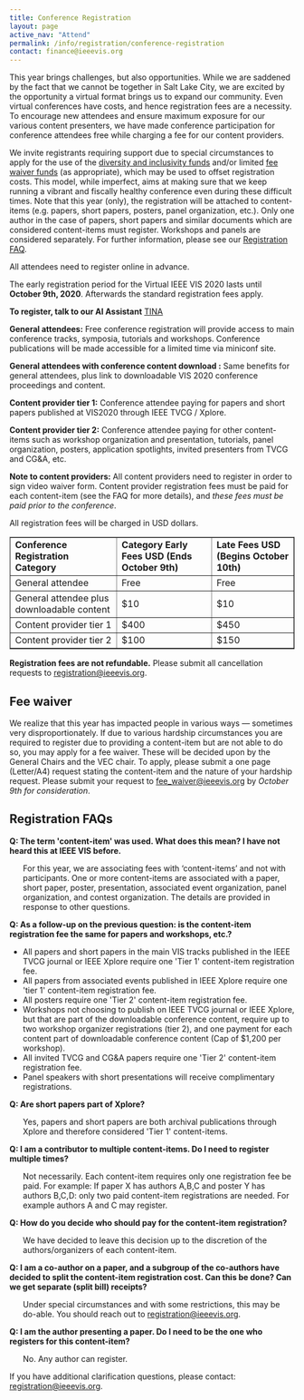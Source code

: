 ```yaml
---
title: Conference Registration
layout: page
active_nav: "Attend"
permalink: /info/registration/conference-registration
contact: finance@ieeevis.org
---
```


<script language="javascript">
function eventFire(el, etype){
  if (el.fireEvent) {
    el.fireEvent('on' + etype);
  } else {
    var evObj = document.createEvent('Events');
    evObj.initEvent(etype, true, false);
    el.dispatchEvent(evObj);
  }
}
</script>

This year brings challenges, but also opportunities. While we are saddened by the fact that we cannot be together in Salt Lake City, we are excited by the opportunity a virtual format brings us to expand our community. Even virtual conferences have costs, and hence registration fees are a necessity. To encourage new attendees and ensure maximum exposure for our various content presenters, we have made conference participation for conference attendees free while charging a fee for our content providers. 

We invite registrants requiring support due to special circumstances to apply for the use of the [diversity and inclusivity funds](/year/2020/info/inclusion-and-diversity/diversity-scholarship) and/or limited [fee waiver funds](#fee-waiver) (as appropriate), which may be used to offset registration costs. This model, while imperfect, aims at making sure that we keep running a vibrant and fiscally healthy conference even during these difficult times. Note that this year (only), the registration will be attached to content-items (e.g. papers, short papers, posters, panel organization, etc.). Only one author in the case of papers, short papers and similar documents which are considered content-items must register.  Workshops and panels are considered separately. For further information, please see our [Registration FAQ](#registration-faqs).

All attendees need to register online in advance.

The early registration period for the Virtual IEEE VIS 2020 lasts until **October 9th, 2020**. Afterwards the standard registration fees apply.

**To register, talk to our AI Assistant** <a class="button" href="javascript:eventFire(document.getElementById('frame-launcher-btn'), 'click');"> TINA </a>

**General attendees:** Free conference registration will provide access to main conference tracks, symposia, tutorials and workshops. Conference publications will be made accessible for a limited time via miniconf site.

**General attendees with conference content download :** Same benefits for general attendees, plus link to downloadable VIS 2020 conference proceedings and content.

**Content provider tier 1:** Conference attendee paying for papers and short papers published at VIS2020 through IEEE TVCG / Xplore.

**Content provider tier 2:** Conference attendee paying for other content-items such as workshop organization and presentation, tutorials, panel organization, posters, application spotlights, invited presenters from TVCG and CG&A, etc.  

**Note to content providers:** All content providers need to register in order to sign video waiver form. Content provider registration fees must be paid for each content-item (see the FAQ for more details), and *these fees must be paid prior to the conference*.


All registration fees will be charged in USD dollars. 


<table border="1">
  <tbody>
    <tr>
      <td><strong>Conference Registration Category</strong></td>
      <td><strong>Category	Early Fees USD (Ends October 9th)</strong></td> 
      <td><strong>Late Fees USD (Begins October 10th)</strong></td>
    </tr> 
    <tr>
      <td>General attendee</td> 
      <td>Free</td> 
      <td>Free</td> 
    </tr> 
    <tr> 
      <td>General attendee plus downloadable content</td>
      <td>$10</td> 
      <td>$10</td> 
    </tr> 
    <tr> 
      <td>Content provider tier 1</td>
      <td>$400</td>  
      <td>$450</td> 
    </tr> 
    <tr> 
      <td>Content provider tier 2</td> 
      <td>$100</td> 
      <td>$150</td> 
    </tr> 
  </tbody> 
</table> 


**Registration fees are not refundable.**
Please submit all cancellation requests to [registration@ieeevis.org](mailto:registration@ieeevis.org). 

## Fee waiver

We realize that this year has impacted people in various ways — sometimes very disproportionately. If due to various hardship circumstances you are required to register due to providing a content-item but are not able to do so, you may apply for a fee waiver. These will be decided upon by the General Chairs and the VEC chair. To apply, please submit a one page (Letter/A4) request stating the content-item and the nature of your hardship request.  Please submit your request to [fee_waiver@ieeevis.org](mailto:fee_waiver@ieeevis.org) by *October 9th for consideration*.

## Registration FAQs

**Q: The term 'content-item' was used.  What does this mean?  I have not heard this at IEEE VIS before.**
<ul>
For this year, we are associating fees with ‘content-items’ and not with participants. One or more content-items are associated with a paper, short paper, poster, presentation, associated event organization, panel organization, and contest organization. The details are provided in response to other questions.
</ul>

**Q: As a follow-up on the previous question:  is the content-item registration fee the same for papers and workshops, etc.?**
<ul>
<li>All papers and short papers in the main VIS tracks published in the IEEE TVCG journal or IEEE Xplore require one 'Tier 1' content-item registration fee. </li>
<li>All papers from associated events published in IEEE Xplore require one 'tier 1' content-item registration fee. </li>
<li>All posters require one 'Tier 2' content-item registration fee. </li>
<li>Workshops not choosing to publish on IEEE TVCG journal or IEEE Xplore, but that are part of the downloadable conference content, require up to two workshop organizer registrations (tier 2), and one payment for each content part of downloadable conference content (Cap of $1,200 per workshop).</li>
<li>All invited TVCG and CG&A papers require one 'Tier 2' content-item registration fee. </li>
<li>Panel speakers with short presentations will receive complimentary registrations.</li>
</ul>

**Q:  Are short papers part of Xplore?**
<ul>
Yes, papers and short papers are both archival publications through Xplore and therefore considered 'Tier 1' content-items.
</ul>

**Q: I am a contributor to multiple content-items. Do I need to register multiple times?**
<ul>
Not necessarily. Each content-item requires only one registration fee be paid. For example:
If paper X has authors A,B,C and poster Y has authors B,C,D:
only two paid content-item registrations are needed.
For example authors A and C may register.
</ul>
  
**Q: How do you decide who should pay for the content-item registration?**
<ul>
We have decided to leave this decision up to the discretion of the authors/organizers of each content-item.
</ul>

**Q: I am a co-author on a paper, and a subgroup of the co-authors have decided to split the content-item registration cost.  Can this be done?  Can we get separate (split bill) receipts?**
<ul>
Under special circumstances and with some restrictions, this may be do-able. You should reach out to <a href="mailto:registration@ieeevis.org">registration@ieeevis.org</a>.
</ul>

**Q: I am the author presenting a paper. Do I need to be the one who registers for this content-item?**
<ul>
No. Any author can register.  
</ul>


If you have additional clarification questions, please contact: [registration@ieeevis.org](mailto:registration@ieeevis.org).


